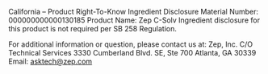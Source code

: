  
 
 
California – Product Right-To-Know Ingredient Disclosure 
Material Number: 000000000000130185 
Product Name: Zep C-Solv 
Ingredient disclosure for this product is not required per SB 258 Regulation. 
 
For additional information or question, please contact us at: 
Zep, Inc. 
C/O Technical Services 
3330 Cumberland Blvd. SE, Ste 700 
Atlanta, GA 30339 
Email: asktech@zep.com 
 
 
 
 
